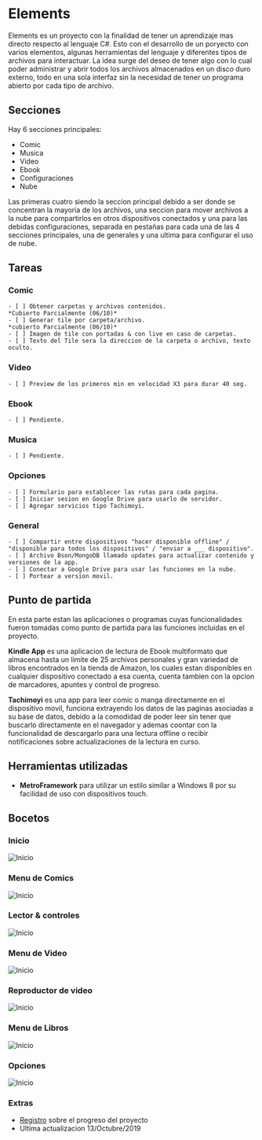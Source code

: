 ﻿# Elements

Elements es un proyecto con la finalidad de tener un aprendizaje mas directo respecto al lenguaje C#.
Esto con el desarrollo de un poryecto con varios elementos, algunas herramientas del lenguaje y diferentes tipos de archivos para interactuar.
La idea surge del deseo de tener algo con lo cual poder administrar y abrir todos los archivos almacenados en un disco duro externo, todo en una sola interfaz sin la necesidad de tener un programa abierto por cada tipo de archivo.

## Secciones

Hay 6 secciones principales:

* Comic
* Musica
* Video
* Ebook
* Configuraciones
* Nube

Las primeras cuatro siendo la seccion principal debido a ser donde se concentran la mayoria de los archivos, una seccion para mover archivos a la nube para compartirlos en otros dispositivos conectados y una para las debidas configuraciones, separada en pestañas para cada una de las 4 secciones principales, una de generales y una ultima para configurar el uso de nube.

## Tareas
### Comic

	- [ ] Obtener carpetas y archivos contenidos.
	*Cubierto Parcialmente (06/10)*
	- [ ] Generar tile por carpeta/archivo.
	*cubierto Parcialmente (06/10)*
	- [ ] Imagen de tile con portadas & con live en caso de carpetas.
	- [ ] Texto del Tile sera la direccion de la carpeta o archivo, texto oculto.

### Video

	- [ ] Preview de los primeros min en velocidad X3 para durar 40 seg.

### Ebook

	- [ ] Pendiente.

### Musica

	- [ ] Pendiente.

### Opciones

	- [ ] Formulario para establecer las rutas para cada pagina.
	- [ ] Iniciar sesion en Google Drive para usarlo de servidor.
	- [ ] Agregar servicios tipo Tachimoyi.

### General

	- [ ] Compartir entre dispositivos "hacer disponible offline" / "disponible para todos los dispositivos" / "enviar a ___ dispositivo".
	- [ ] Archivo Bson/MongoDB llamado updates para actualizar contenido y versiones de la app.
	- [ ] Conectar a Google Drive para usar las funciones en la nube.
	- [ ] Portear a version movil.

## Punto de partida

En esta parte estan las aplicaciones o programas cuyas funcionalidades fueron tomadas como punto de partida para las funciones incluidas en el proyecto.

**Kindle App** es una aplicacion de lectura de Ebook multiformato que almacena hasta un limite de 25 archivos personales y gran variedad de libros encontrados en la tienda de Amazon, los cuales estan disponibles en cualquier dispositivo conectado a esa cuenta, cuenta tambien con la opcion de marcadores, apuntes y control de progreso.

**Tachimoyi** es una app para leer comic o manga directamente en el dispositivo movil, funciona extrayendo los datos de las paginas asociadas a su base de datos, debido a la comodidad de poder leer sin tener que buscarlo directamente en el navegador y ademas coontar con la funcionalidad de descargarlo para una lectura offline o recibir notificaciones sobre actualizaciones de la lectura en curso.

## Herramientas utilizadas
* **MetroFramework** para utilizar un estilo similar a Windows 8 por su facilidad de uso con dispositivos touch.

## Bocetos
### Inicio
![Inicio](https://github.com/JuanHeza/Elements/blob/master/Elements/Bocetos/Boceto/Diapositiva1.PNG)
### Menu de Comics
![Inicio](https://github.com/JuanHeza/Elements/blob/master/Elements/Bocetos/Boceto/Diapositiva2.PNG)
### Lector & controles
![Inicio](https://github.com/JuanHeza/Elements/blob/master/Elements/Bocetos/Boceto/Diapositiva3.PNG)
### Menu de Video
![Inicio](https://github.com/JuanHeza/Elements/blob/master/Elements/Bocetos/Boceto/Diapositiva4.PNG)
### Reproductor de video
![Inicio](https://github.com/JuanHeza/Elements/blob/master/Elements/Bocetos/Boceto/Diapositiva5.PNG)
### Menu de Libros
![Inicio](https://github.com/JuanHeza/Elements/blob/master/Elements/Bocetos/Boceto/Diapositiva6.PNG)
### Opciones
![Inicio](https://github.com/JuanHeza/Elements/blob/master/Elements/Bocetos/Boceto/Diapositiva8.PNG)

### Extras
 * [Registro](https://github.com/JuanHeza/Elements/blob/master/Elements/Registro.txt) sobre el progreso del proyecto 
 * Ultima actualizacion 13/Octubre/2019